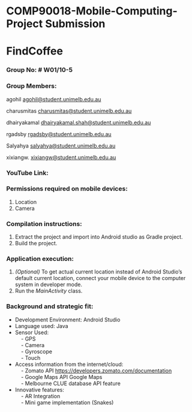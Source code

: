 # COMP90018-Mobile-Computing-Project Submission
# FindCoffee

### Group No: # W01/10-5

### Group Members:

agohil       agohil@student.unimelb.edu.au

charusmitas  charusmitas@student.unimelb.edu.au

dhairyakamal dhairyakamal.shah@student.unimelb.edu.au

rgadsby      rgadsby@student.unimelb.edu.au

Salyahya     salyahya@student.unimelb.edu.au

xixiangw.    xixiangw@student.unimelb.edu.au

### YouTube Link:


### Permissions required on mobile devices:
1. Location
2. Camera

### Compilation instructions:
1. Extract the project and import into Android studio as Gradle project.	
2. Build the project.

### Application execution:
1. *(Optional)* To get actual current location instead of Android Studio’s default current location, connect your mobile device to the computer system in developer mode.
2. Run the *MainActivity* class.

### Background and strategic fit:
- Development Environment: Android Studio  
- Language used: Java  
- Sensor Used:  
&nbsp;&nbsp;&nbsp;&nbsp;- GPS  
&nbsp;&nbsp;&nbsp;&nbsp;- Camera  
&nbsp;&nbsp;&nbsp;&nbsp;- Gyroscope  
&nbsp;&nbsp;&nbsp;&nbsp;- Touch  
- Access information from the internet/cloud:   
&nbsp;&nbsp;&nbsp;&nbsp;- Zomato API https://developers.zomato.com/documentation   
&nbsp;&nbsp;&nbsp;&nbsp;- Google Maps API Google Maps  
&nbsp;&nbsp;&nbsp;&nbsp;- Melbourne CLUE database API feature  
- Innovative features:  
&nbsp;&nbsp;&nbsp;&nbsp;- AR Integration  
&nbsp;&nbsp;&nbsp;&nbsp;- Mini game implementation (Snakes)  
